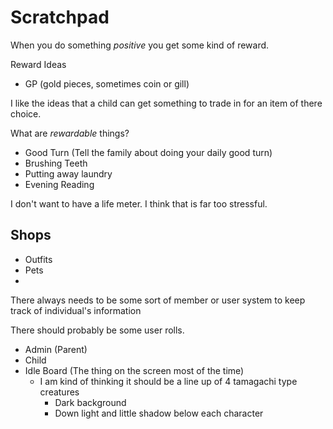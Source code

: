 # Scratchpad

When you do something _positive_ you get some kind of reward.

Reward Ideas

- GP (gold pieces, sometimes coin or gill)

I like the ideas that a child can get something to trade in for an item of there choice.

What are _rewardable_ things?

- Good Turn (Tell the family about doing your daily good turn)
- Brushing Teeth
- Putting away laundry
- Evening Reading

I don't want to have a life meter. I think that is far too stressful.

## Shops

- Outfits
- Pets
-

There always needs to be some sort of member or user system to keep track of individual's information

There should probably be some user rolls.

- Admin (Parent)
- Child
- Idle Board (The thing on the screen most of the time)
  - I am kind of thinking it should be a line up of 4 tamagachi type creatures
    - Dark background
    - Down light and little shadow below each character
